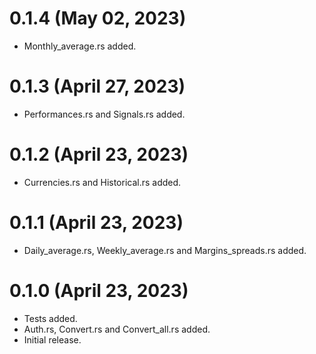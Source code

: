 # 0.1.4 (May 02, 2023)

* Monthly_average.rs added.

# 0.1.3 (April 27, 2023)

* Performances.rs and Signals.rs added.

# 0.1.2 (April 23, 2023)

* Currencies.rs and Historical.rs added.

# 0.1.1 (April 23, 2023)

* Daily_average.rs, Weekly_average.rs and Margins_spreads.rs added.

# 0.1.0 (April 23, 2023)

* Tests added.
* Auth.rs, Convert.rs and Convert_all.rs added.
* Initial release.
